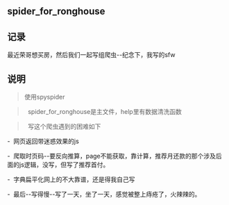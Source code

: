 ## spider_for_ronghouse

## 记录
最近荣哥想买房，然后我们一起写组爬虫--纪念下，我写的sfw

## 说明
>   使用spyspider

>   spider_for_ronghouse是主文件，help里有数据清洗函数

>   写这个爬虫遇到的困难如下

 -  网页返回带迷惑效果的js
 
 -  爬取时页码--要反向推算，page不能获取，靠计算，推荐月还款的那个涉及后面的js逻辑，没写，但写了推荐首付。
 
 -  字典扁平化网上的不大靠谱，还是得我自己写
 
 -  最后--写得慢--写了一天，坐了一天，感觉被整上痔疮了，火辣辣的。
        
